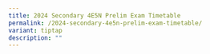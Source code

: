 ```yaml
---
title: 2024 Secondary 4E5N Prelim Exam Timetable
permalink: /2024-secondary-4e5n-prelim-exam-timetable/
variant: tiptap
description: ""
---
```


